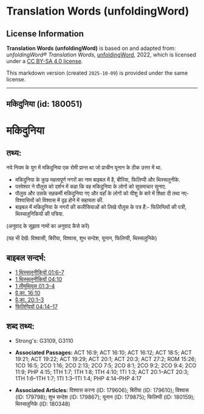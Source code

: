 # Translation Words (unfoldingWord)

## License Information

**Translation Words (unfoldingWord)** is based on and adapted from: _unfoldingWord® Translation Words_, [unfoldingWord](https://unfoldingword.org/utw), 2022, which is licensed under a [CC BY-SA 4.0 license](https://creativecommons.org/licenses/by-sa/4.0/legalcode.en).

This markdown version (created `2025-10-09`) is provided under the same license.



--------------------------------

## मकिदुनिया (id: 180051)

मकिदुनिया
=========

तथ्य:
-----

नये नियम के युग में मकिदुनिया एक रोमी प्रान्त था जो प्राचीन यूनान के ठीक उत्तर में था.

* मकिदुनिया के कुछ महत्वपूर्ण नगरों का नाम बाइबल में है, बीरिया, फिलिप्पी और थिस्सलुनीके.
* परमेश्वर ने पौलुस को दर्शन में कहा कि वह मकिदुनिया के लोगों को सुसमाचार सुनाए.
* पौलुस और उसके सहकर्मी मकिदुनिया गए और वहाँ के लोगों को यीशु के बारे में शिक्षा दी तथा नए\-विश्वासियों को विश्वास में दृढ़ होने में सहायता की.
* बाइबल में मकिदुनिया के नगरों की कलीसियाओं को लिखे पौलुस के पत्र हैं:\- फिलिप्पियों की पत्री, थिस्सलुनिकियों की पत्रिया.

(अनुवाद के सुझाव नामों का अनुवाद कैसे करें)

(यह भी देखें: विश्वासी, बिरीया, विश्वास, शुभ सन्देश, यूनान, फिलिप्पी, थिस्सलुनिके)

बाइबल सन्दर्भ:
--------------

* [1 थिस्सलुनीकियों 01:6–7](https://ref.ly/1Thess0:0)
* [1 थिस्सलुनीकियों 04:10](https://ref.ly/1Thess0:0)
* [1 तीमुथियुस 01:3–4](https://ref.ly/1Tim0:0)
* [प्रे.का. 16:10](https://ref.ly/Acts16:10)
* [प्रे.का. 20:1–3](https://ref.ly/Acts20:1-Acts20:3)
* [फिलिप्पियों 04:14–17](https://ref.ly/Phil4:14-Phil4:17)

शब्द तथ्य:
----------

* Strong's: G3109, G3110

* **Associated Passages:** ACT 16:9; ACT 16:10; ACT 16:12; ACT 18:5; ACT 19:21; ACT 19:22; ACT 19:29; ACT 20:1; ACT 20:3; ACT 27:2; ROM 15:26; 1CO 16:5; 2CO 1:16; 2CO 2:13; 2CO 7:5; 2CO 8:1; 2CO 9:2; 2CO 9:4; 2CO 11:9; PHP 4:15; 1TH 1:7; 1TH 1:8; 1TH 4:10; 1TI 1:3; ACT 20:1–ACT 20:3; 1TH 1:6–1TH 1:7; 1TI 1:3–1TI 1:4; PHP 4:14–PHP 4:17
* **Associated Articles:** विश्वास करना (ID: 179606); बिरीया (ID: 179610); विश्वास (ID: 179798); शुभ सन्देश (ID: 179867); यूनान (ID: 179875); फिलिप्पी (ID: 180159); थिस्सलुनिके (ID: 180348)

